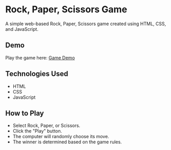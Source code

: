 # Rock, Paper, Scissors Game

A simple web-based Rock, Paper, Scissors game created using HTML, CSS, and JavaScript.

## Demo
Play the game here: [Game Demo]( https://saikatdey61.github.io/Rock-Paper-Scissor-Game/)

## Technologies Used
- HTML
- CSS
- JavaScript

## How to Play
- Select Rock, Paper, or Scissors.
- Click the "Play" button.
- The computer will randomly choose its move.
- The winner is determined based on the game rules.


